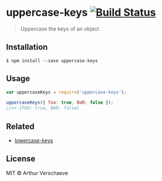 # uppercase-keys [![Build Status](https://travis-ci.org/arthurvr/uppercase-keys.svg?branch=master)](https://travis-ci.org/arthurvr/uppercase-keys)

> Uppercase the keys of an object

## Installation

```
$ npm install --save uppercase-keys
```

## Usage

```js
var uppercaseKeys = require('uppercase-keys');

uppercaseKeys({ foo: true, BaR: false });
//=> {FOO: true, BAR: false}
```

## Related

* [lowercase-keys](https://github.com/sindresorhus/lowercase-keys)

## License

MIT © Arthur Verschaeve
